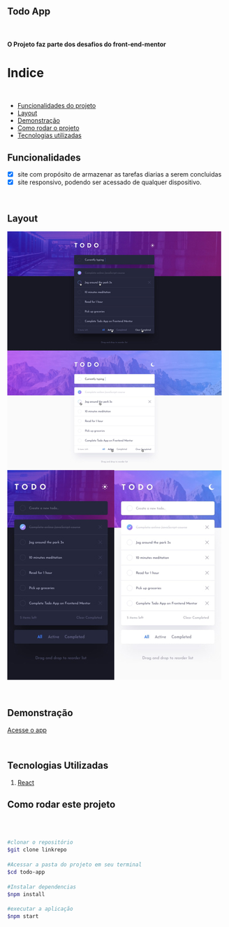 ## Todo App

<br/>

#### O Projeto faz parte dos desafios do front-end-mentor

# Indice

<br/>

- <a href="#funcionalidades">Funcionalidades do projeto</a>
- <a href="#layout">Layout</a>
- <a href="#demonstração">Demonstração</a>
- <a href="#rodar">Como rodar o projeto</a>
- <a href="#tecnologias">Tecnologias utilizadas</a>

## Funcionalidades

- [x] site com propósito de armazenar as tarefas diarias a serem concluidas
- [x] site responsivo, podendo ser acessado de qualquer dispositivo.

<br/>

## Layout

![App](./public/Frametodo.jpg)

<br/>

## Demonstração

[Acesse o app](https://todo-app-repository.netlify.app/)

<br/>

## Tecnologias Utilizadas

1. [React](https://react.dev/)

## Como rodar este projeto

<br/>

```bash

#clonar o repositório
$git clone linkrepo

#Acessar a pasta do projeto em seu terminal
$cd todo-app

#Instalar dependencias
$npm install

#executar a aplicação
$npm start

```

<br/>
